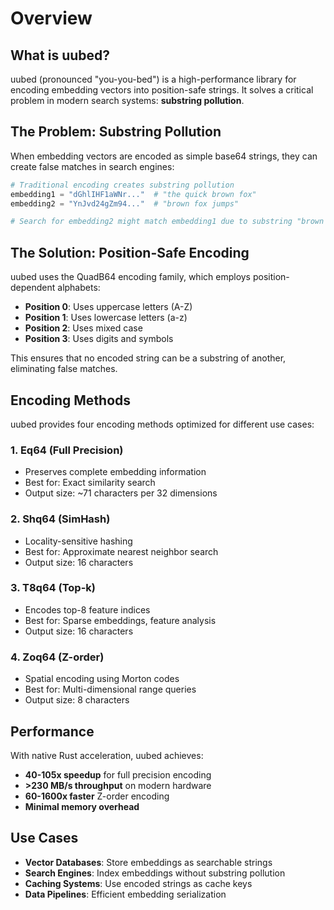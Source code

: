 # Overview

## What is uubed?

uubed (pronounced "you-you-bed") is a high-performance library for encoding embedding vectors into position-safe strings. It solves a critical problem in modern search systems: **substring pollution**.

## The Problem: Substring Pollution

When embedding vectors are encoded as simple base64 strings, they can create false matches in search engines:

```python
# Traditional encoding creates substring pollution
embedding1 = "dGhlIHF1aWNr..."  # "the quick brown fox"
embedding2 = "YnJvd24gZm94..."  # "brown fox jumps"

# Search for embedding2 might match embedding1 due to substring "brown fox"
```

## The Solution: Position-Safe Encoding

uubed uses the QuadB64 encoding family, which employs position-dependent alphabets:

- **Position 0**: Uses uppercase letters (A-Z)
- **Position 1**: Uses lowercase letters (a-z)  
- **Position 2**: Uses mixed case
- **Position 3**: Uses digits and symbols

This ensures that no encoded string can be a substring of another, eliminating false matches.

## Encoding Methods

uubed provides four encoding methods optimized for different use cases:

### 1. Eq64 (Full Precision)
- Preserves complete embedding information
- Best for: Exact similarity search
- Output size: ~71 characters per 32 dimensions

### 2. Shq64 (SimHash)
- Locality-sensitive hashing
- Best for: Approximate nearest neighbor search
- Output size: 16 characters

### 3. T8q64 (Top-k)
- Encodes top-8 feature indices
- Best for: Sparse embeddings, feature analysis
- Output size: 16 characters

### 4. Zoq64 (Z-order)
- Spatial encoding using Morton codes
- Best for: Multi-dimensional range queries
- Output size: 8 characters

## Performance

With native Rust acceleration, uubed achieves:

- **40-105x speedup** for full precision encoding
- **>230 MB/s throughput** on modern hardware
- **60-1600x faster** Z-order encoding
- **Minimal memory overhead**

## Use Cases

- **Vector Databases**: Store embeddings as searchable strings
- **Search Engines**: Index embeddings without substring pollution
- **Caching Systems**: Use encoded strings as cache keys
- **Data Pipelines**: Efficient embedding serialization